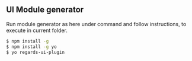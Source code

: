 ## UI Module generator

Run module generator as here under command and follow instructions, to execute in current folder.

```bash
$ npm install -g
$ npm install -g yo
$ yo regards-ui-plugin
```